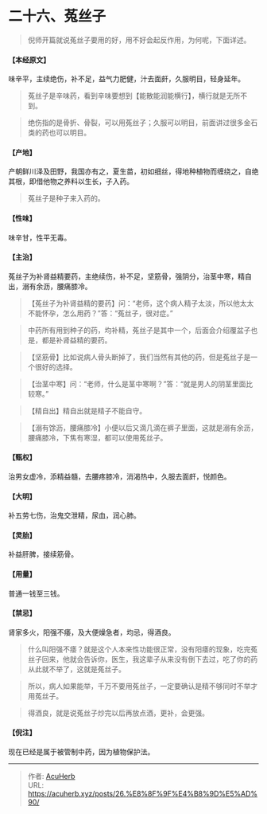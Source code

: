 # 二十六、菟丝子


> 倪师开篇就说菟丝子要用的好，用不好会起反作用，为何呢，下面详述。

#### 【本经原文】
味辛平，主续绝伤，补不足，益气力肥健，汁去面皯，久服明目，轻身延年。

> 菟丝子是辛味药，看到辛味要想到【能散能润能横行】，横行就是无所不到。

> 绝伤指的是骨折、骨裂，可以用菟丝子；久服可以明目，前面讲过很多金石类的药也可以明目。

#### 【产地】
产朝鲜川泽及田野，我国亦有之，夏生苗，初如细丝，得地种植物而缠绕之，自绝其根，即借他物之养料以生长，子入药。

> 菟丝子是种子来入药的。

#### 【性味】
味辛甘，性平无毒。
#### 【主治】
菟丝子为补肾益精要药，主绝续伤，补不足，坚筋骨，强阴分，治茎中寒，精自出，溺有余沥，腰痛膝冷。

> 【菟丝子为补肾益精的要药】问：“老师，这个病人精子太淡，所以他太太不能怀孕，怎么用药？”答：“菟丝子，很对症。”

> 中药所有用到种子的药，均补精，菟丝子是其中一个，后面会介绍覆盆子也是，都是补肾益精的要药。

> 【坚筋骨】比如说病人骨头断掉了，我们当然有其他的药，但是菟丝子是一个很好的选择。

> 【治茎中寒】问：“老师，什么是茎中寒啊？”答：“就是男人的阴茎里面比较寒。”

> 【精自出】精自出就是精子不能自守。

> 【溺有馀沥，腰痛膝冷】小便以后又滴几滴在裤子里面，这就是溺有余沥，腰痛膝冷，下焦有寒湿，都可以使用菟丝子。

#### 【甄权】
治男女虚冷，添精益髓，去腰疼膝冷，消渴热中，久服去面皯，悦颜色。
#### 【大明】
补五劳七伤，治鬼交泄精，尿血，润心肺。
#### 【灵胎】
补益肝脾，接续筋骨。
#### 【用量】
普通一钱至三钱。
#### 【禁忌】
肾家多火，阳强不痿，及大便燥急者，均忌，得酒良。

> 什么叫阳强不痿？就是这个人本来性功能很正常，没有阳痿的现象，吃完菟丝子回来，他就会告诉你，医生，我这辈子从来没有倒下去过，吃了你的药从此就不举了，这就是菟丝子。

> 所以，病人如果能举，千万不要用菟丝子，一定要确认是精不够同时不举才用菟丝子。

> 得酒良，就是说菟丝子炒完以后再放点酒，更补，会更强。

#### 【倪注】
现在已经是属于被管制中药，因为植物保护法。

---

> 作者: [AcuHerb](https://acuherb.xyz)  
> URL: https://acuherb.xyz/posts/26.%E8%8F%9F%E4%B8%9D%E5%AD%90/  

